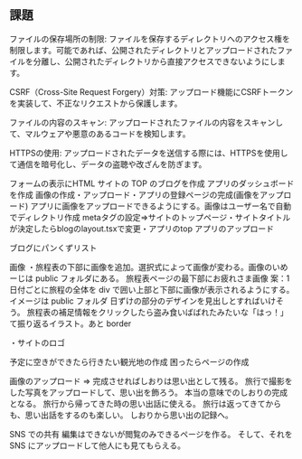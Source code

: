 ## 課題

ファイルの保存場所の制限: ファイルを保存するディレクトリへのアクセス権を制限します。可能であれば、公開されたディレクトリとアップロードされたファイルを分離し、公開されたディレクトリから直接アクセスできないようにします。

CSRF（Cross-Site Request Forgery）対策: アップロード機能にCSRFトークンを実装して、不正なリクエストから保護します。

ファイルの内容のスキャン: アップロードされたファイルの内容をスキャンして、マルウェアや悪意のあるコードを検知します。

HTTPSの使用: アップロードされたデータを送信する際には、HTTPSを使用して通信を暗号化し、データの盗聴や改ざんを防ぎます。


フォームの表示にHTML
サイトの TOP のブログを作成
アプリのダッシュボードを作成
画像の作成・アップロード・アプリの登録ページの完成(画像をアップロード)
アプリに画像をアップロードできるようにする。画像はユーザー名で自動でディレクトリ作成
metaタグの設定⇒サイトのトップページ・サイトタイトルが決定したらblogのlayout.tsxで変更・アプリのtop
アプリのアップロード


ブログにパンくずリスト





画像
・旅程表の下部に画像を追加。選択式によって画像が変わる。画像のいめーじは public フォルダにある。
旅程表ページの最下部にお疲れさま画像
案：1
日付ごとに旅程の全体を div で囲い上部と下部に画像が表示されるようにする。イメージは public フォルダ
日ずけの部分のデザインを見出しとすればいけそう。
旅程表の補足情報をクリックしたら盗み食いばばれたみたいな「はっ！」て振り返るイラスト。あと border

・サイトのロゴ

予定に空きができたら行きたい観光地の作成
困ったらページの作成

画像のアップロード
⇒ 完成させればしおりは思い出として残る。
旅行で撮影をした写真をアップロードして、思い出を飾ろう。
本当の意味でのしおりの完成となる。
旅行から帰ってきた時の思い出話に使える。
旅行は返ってきてからも、思い出話をするのも楽しい。
しおりから思い出の記録へ。

SNS での共有
編集はできないが閲覧のみできるページを作る。
そして、それを SNS にアップロードして他人にも見てもらえる。

